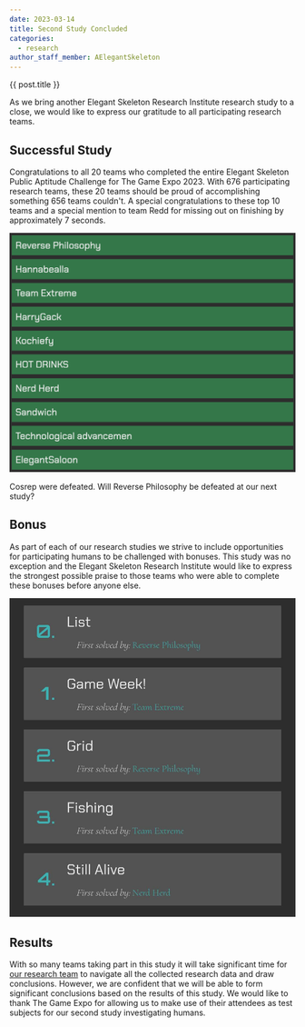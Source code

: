 ```yaml
---
date: 2023-03-14
title: Second Study Concluded
categories:
  - research
author_staff_member: AElegantSkeleton
---
```


{{ post.title }}

As we bring another Elegant Skeleton Research Institute research study to a close, we would like to express our gratitude to all participating research teams.

## Successful Study

Congratulations to all 20 teams who completed the entire Elegant Skeleton Public Aptitude Challenge for The Game Expo 2023. With 676 participating research teams, these 20 teams should be proud of accomplishing something 656 teams couldn't. A special congratulations to these top 10 teams and a special mention to team Redd for missing out on finishing by approximately 7 seconds.

![Final Scoreboard showing the first 10 teams to complete the entire study. In order they are: Reverse Philosophy, Hannabealla, Team Extreme, HarryGack, Kochiefy, HOT DRINKS, Nerd Herd, Sandwich, Technological Advancemen, ElegantSaloon.](/images/Final_Scoreboard_TGX_2023.png)

Cosrep were defeated. Will Reverse Philosophy be defeated at our next study?

## Bonus

As part of each of our research studies we strive to include opportunities for participating humans to be challenged with bonuses. This study was no exception and the Elegant Skeleton Research Institute would like to express the strongest possible praise to those teams who were able to complete these bonuses before anyone else.

![Final Bonus Scoreboard showing which teams solved each Bonus first. In order they are: List, first solved by Reverse Philosophy; Game Week!, first solved by Team Extreme; Grid, first solved by Reverse Philosophy; Fishing, first solved by Team Extreme; Still Alive, first solved by Nerd Herd.](/images/Final_Bonus_Scoreboard_TGX_2023.jpeg)

## Results

With so many teams taking part in this study it will take significant time for [our research team](/ourteam/) to navigate all the collected research data and draw conclusions. However, we are confident that we will be able to form significant conclusions based on the results of this study. We would like to thank The Game Expo for allowing us to make use of their attendees as test subjects for our second study investigating humans.
